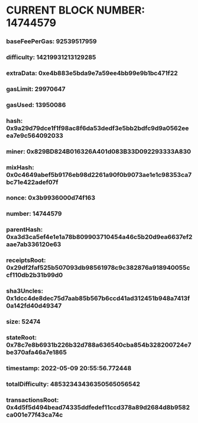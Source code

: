 # CURRENT BLOCK NUMBER: 14744579

### baseFeePerGas: 92539517959
### difficulty: 14219931213129285
### extraData: 0xe4b883e5bda9e7a59ee4bb99e9b1bc471f22
### gasLimit: 29970647
### gasUsed: 13950086
### hash: 0x9a29d79dce1f1f98ac8f6da53dedf3e5bb2bdfc9d9a0562eeea7e9c564092033
### miner: 0x829BD824B016326A401d083B33D092293333A830
### mixHash: 0x0c4649abef5b9176eb98d2261a90f0b9073ae1e1c98353ca7bc71e422adef07f
### nonce: 0x3b9936000d74f163
### number: 14744579
### parentHash: 0xa3d3ca5ef4e1e1a78b809903710454a46c5b20d9ea6637ef2aae7ab336120e63
### receiptsRoot: 0x29df2faf525b507093db98561978c9c382876a918940055ccf110db2b31b99d0
### sha3Uncles: 0x1dcc4de8dec75d7aab85b567b6ccd41ad312451b948a7413f0a142fd40d49347
### size: 52474
### stateRoot: 0x78c7e8b6931b226b32d788a636540cba854b328200724e7be370afa46a7e1865
### timestamp: 2022-05-09 20:55:56.772448
### totalDifficulty: 48532343436350565056542
### transactionsRoot: 0x4d5f5d494bead74335ddfedef11ccd378a89d2684d8b9582ca001e77f43ca74c
